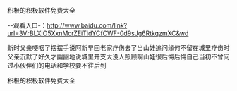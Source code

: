 积极的积极软件免费大全

--观看入口-：http://www.baidu.com/link?url=3VrBLXlO5XxnMcrZEiTidYCfCWF-0d9sJg6RtkqzmXC&wd

新时父亲哽咽了摆摆手说阿新早回老家疗伤去了当山娃追问缘何不留在城里疗伤时父亲沉默了好久才幽幽地说城里开支大没人照顾啊山娃很后悔后悔自己当初不曾问过小伙伴们的电话和学校要不往后到






积极的积极软件免费大全
